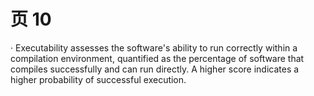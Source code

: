 # 页 10
· Executability assesses the software's ability to run correctly within a compilation environment, quantified as the percentage of software that compiles successfully and can run directly. A higher score indicates a higher probability of successful execution.
